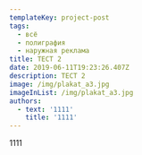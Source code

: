 ```yaml
---
templateKey: project-post
tags:
  - всё
  - полиграфия
  - наружная реклама
title: ТЕСТ 2
date: 2019-06-11T19:23:26.407Z
description: ТЕСТ 2
image: /img/plakat_a3.jpg
imageInList: /img/plakat_a3.jpg
authors:
  - text: '1111'
    title: '1111'
---
```

1111
